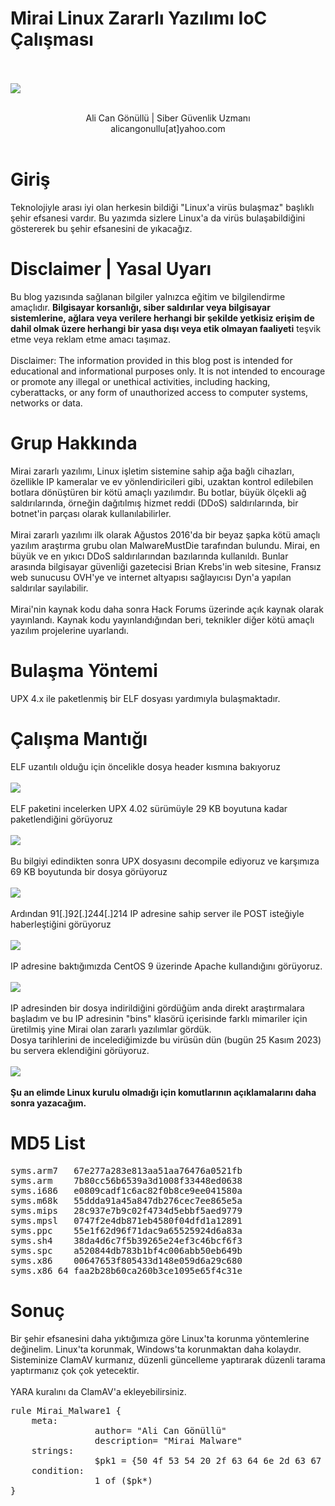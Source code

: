 # Mirai Linux Zararlı Yazılımı IoC Çalışması

<br><br>
<img src="title_pic.png">
<br><br>
<center>Ali Can Gönüllü | Siber Güvenlik Uzmanı <br>alicangonullu[at]yahoo.com</center><br>

# Giriş
<p>
    Teknolojiyle arası iyi olan herkesin bildiği "Linux'a virüs bulaşmaz" başlıklı şehir efsanesi vardır. Bu yazımda sizlere Linux'a da virüs bulaşabildiğini göstererek bu şehir efsanesini de yıkacağız.
</p>

# Disclaimer | Yasal Uyarı
<p>
  Bu blog yazısında sağlanan bilgiler yalnızca eğitim ve bilgilendirme amaçlıdır. <b>Bilgisayar korsanlığı, siber saldırılar veya bilgisayar sistemlerine, ağlara veya verilere herhangi bir şekilde yetkisiz erişim de dahil olmak üzere herhangi bir yasa dışı veya etik olmayan faaliyeti</b> teşvik etme veya reklam etme amacı taşımaz.
<br><br>
  Disclaimer: The information provided in this blog post is intended for educational and informational purposes only. It is not intended to encourage or promote any illegal or unethical activities, including hacking, cyberattacks, or any form of unauthorized access to computer systems, networks or data.
</p>

# Grup Hakkında
<p>
    Mirai zararlı yazılımı, Linux işletim sistemine sahip ağa bağlı cihazları, özellikle IP kameralar ve ev yönlendiricileri gibi, uzaktan kontrol edilebilen botlara dönüştüren bir kötü amaçlı yazılımdır. Bu botlar, büyük ölçekli ağ saldırılarında, örneğin dağıtılmış hizmet reddi (DDoS) saldırılarında, bir botnet'in parçası olarak kullanılabilirler.
    <br><br>
    Mirai zararlı yazılımı ilk olarak Ağustos 2016'da bir beyaz şapka kötü amaçlı yazılım araştırma grubu olan MalwareMustDie tarafından bulundu. Mirai, en büyük ve en yıkıcı DDoS saldırılarından bazılarında kullanıldı. Bunlar arasında bilgisayar güvenliği gazetecisi Brian Krebs'in web sitesine, Fransız web sunucusu OVH'ye ve internet altyapısı sağlayıcısı Dyn'a yapılan saldırılar sayılabilir.
    <br><br>
    Mirai'nin kaynak kodu daha sonra Hack Forums üzerinde açık kaynak olarak yayınlandı. Kaynak kodu yayınlandığından beri, teknikler diğer kötü amaçlı yazılım projelerine uyarlandı.
</p>

# Bulaşma Yöntemi
<p>
    UPX 4.x ile paketlenmiş bir ELF dosyası yardımıyla bulaşmaktadır.
</p>

# Çalışma Mantığı
<p>
    ELF uzantılı olduğu için öncelikle dosya header kısmına bakıyoruz
    <br><br>
    <img src="info.png">
    <br><br>
    ELF paketini incelerken UPX 4.02 sürümüyle 29 KB boyutuna kadar paketlendiğini görüyoruz
    <br><br>
    <img src="upx.png">
    <br><br>
    Bu bilgiyi edindikten sonra UPX dosyasını decompile ediyoruz ve karşımıza 69 KB boyutunda bir dosya görüyoruz
    <br><br>
    <img src="decompile.png">
    <br><br>
    Ardından 91[.]92[.]244[.]214 IP adresine sahip server ile POST isteğiyle haberleştiğini görüyoruz
    <br><br>
    <img src="c2server.png">
    <br><br>
    IP adresine baktığımızda CentOS 9 üzerinde Apache kullandığını görüyoruz.
    <br><br>
    <img src="ip_index.png">
    <br><br>
    IP adresinden bir dosya indirildiğini gördüğüm anda direkt araştırmalara başladım ve bu IP adresinin "bins" klasörü içerisinde farklı mimariler için üretilmiş yine Mirai olan zararlı yazılımlar gördük.<br>
    Dosya tarihlerini de incelediğimizde bu virüsün dün (bugün 25 Kasım 2023) bu servera eklendiğini görüyoruz.
    <br><br>
    <img src="ip_files.png">
    <br><br>
    <b>Şu an elimde Linux kurulu olmadığı için komutlarının açıklamalarını daha sonra yazacağım.</b>
</p>

# MD5 List 
<pre>
syms.arm7	67e277a283e813aa51aa76476a0521fb	
syms.arm	7b80cc56b6539a3d1008f33448ed0638
syms.i686	e0809cadf1c6ac82f0b8ce9ee041580a	
syms.m68k	55ddda91a45a847db276cec7ee865e5a	
syms.mips	28c937e7b9c02f4734d5ebbf5aed9779	
syms.mpsl	0747f2e4db871eb4580f04dfd1a12891
syms.ppc	55e1f62d96f71dac9a65525924d6a83a
syms.sh4	38da4d6c7f5b39265e24ef3c46bcf6f3
syms.spc	a520844db783b1bf4c006abb50eb649b
syms.x86	00647653f805433d148e059d6a29c680
syms.x86_64	faa2b28b60ca260b3ce1095e65f4c31e
</pre>

# Sonuç
<p>
    Bir şehir efsanesini daha yıktığımıza göre Linux'ta korunma yöntemlerine değinelim. Linux'ta korunmak, Windows'ta korunmaktan daha kolaydır. Sisteminize ClamAV kurmanız, düzenli güncelleme yaptırarak düzenli tarama yaptırmanız çok çok yetecektir.
    <br><br>
    YARA kuralını da ClamAV'a ekleyebilirsiniz.
</p>

<pre>
rule Mirai_Malware1 {
	meta:
                author= "Ali Can Gönüllü"
                description= "Mirai Malware"
	strings:
                $pk1 = {50 4f 53 54 20 2f 63 64 6e 2d 63 67 69 2f 00 20 48 54 54 50 2f 31 2e 31 0d 0a 55 73 65 72 2d 41 67 65 6e 74 3a 20 00 0d 0a 48 6f 73 74 3a 20 00 30 0d 0a 00 47 45 54 00 43 6f 6f 6b 69 65 3a 20 00 0d 0a 0d 0a 00 3b 00 68 74 74 70 00 75 72 6c 3d 00 50 4f 53 54 00 00 55 de 04 08 ea de 04 08 28 df 04 08 66 df 04 08 a4 df 04 08 e2 df 04 08 20 e0 04 08 5e e0 04 08 9c e0 04 08 da e0 04 08 18 e1 04 08 56 e1 04 08 94 e1 04 08 10  e2 04 08 d2 e1 04 08 39 31 2e 39 32 2e 32 34 34 2e 32 31 34 00 00 00 00 01 00}
	condition:
                1 of ($pk*)
}
</pre>
